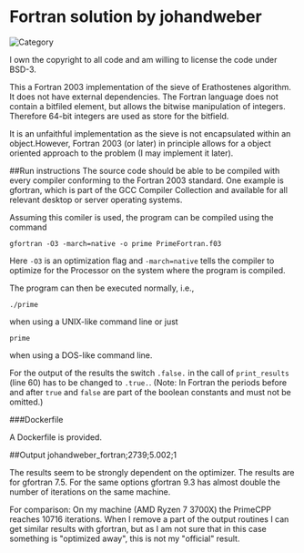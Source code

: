 # Fortran solution by johandweber

![Category](https://img.shields.io/badge/Category-unfaithul-yellowgreen) 

I own the copyright to all code and am willing to license the code under BSD-3.

This a Fortran 2003 implementation of the sieve of Erathostenes algorithm.
It does not have external dependencies.
The Fortran language does not contain a bitfiled element, but allows the bitwise manipulation
of integers. Therefore 64-bit integers are used as store for the bitfield.

It is an unfaithful implementation as the sieve is not encapsulated within 
an object.However, Fortran 2003 (or later) in principle allows for a object 
oriented approach to the problem (I may implement it later).


##Run instructions 
The source code should be able to be compiled with every compiler
conforming to the Fortran 2003 standard. 
One example is gfortran, which is part of the GCC Compiler Collection
and available for all relevant desktop or server operating systems.

Assuming this comiler is used, the program can be compiled using the
command 

`gfortran -O3 -march=native -o prime PrimeFortran.f03` 

Here `-O3` is an optimization flag and `-march=native` tells the
compiler to optimize for the Processor on the system where the program is
compiled.

The program can then be executed normally, i.e.,

`./prime` 

when using a UNIX-like command line or just

`prime`

when using a DOS-like command line.


For the output of the results the switch `.false.` in the call of
`print_results` (line 60) has to be changed to `.true.`.
(Note: In Fortran the periods before and after `true` and `false`
are part of the boolean constants and must not be omitted.)

###Dockerfile

A Dockerfile is provided.



##Output 
johandweber_fortran;2739;5.002;1

The results seem to be strongly dependent on the optimizer.
The results are for gfortran 7.5. For the same options gfortran 9.3 has almost
double the number of iterations on the same machine.

For comparison: On my machine (AMD Ryzen 7 3700X) the PrimeCPP reaches 10716
iterations. When I remove a part of the output routines I can get similar results
with gfortran, but as I am not sure that in this case something is "optimized away",
this is not my "official" result.

